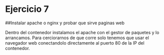 # Ejercicio 7
##Instalar apache o nginx y probar que sirve paginas web

Dentro del contenedor instalamos el apache con el gestor de paquetes y lo arrancamos. Para cerciorarnos de que corre solo tenemos que usar el navegador web conectandolo directamente al puerto 80 de la IP del contenedor.
